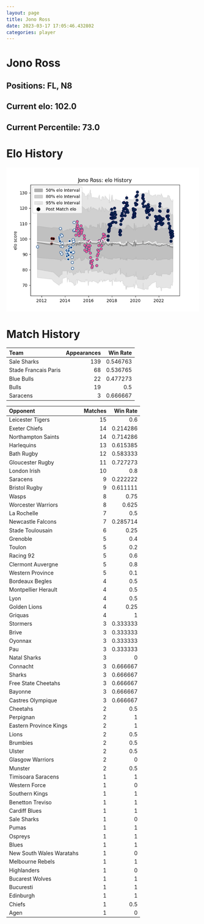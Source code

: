 ```yaml
---  
layout: page  
title: Jono Ross  
date: 2023-03-17 17:05:46.432802  
categories: player  
---
```

# Jono Ross

## Positions: FL, N8

## Current elo: 102.0

## Current Percentile: 73.0

# Elo History


![elo history](history_JonoRoss.png)
# Match History


| Team                 |   Appearances |   Win Rate |
|:---------------------|--------------:|-----------:|
| Sale Sharks          |           139 |   0.546763 |
| Stade Francais Paris |            68 |   0.536765 |
| Blue Bulls           |            22 |   0.477273 |
| Bulls                |            19 |   0.5      |
| Saracens             |             3 |   0.666667 |

| Opponent                 |   Matches |   Win Rate |
|:-------------------------|----------:|-----------:|
| Leicester Tigers         |        15 |   0.6      |
| Exeter Chiefs            |        14 |   0.214286 |
| Northampton Saints       |        14 |   0.714286 |
| Harlequins               |        13 |   0.615385 |
| Bath Rugby               |        12 |   0.583333 |
| Gloucester Rugby         |        11 |   0.727273 |
| London Irish             |        10 |   0.8      |
| Saracens                 |         9 |   0.222222 |
| Bristol Rugby            |         9 |   0.611111 |
| Wasps                    |         8 |   0.75     |
| Worcester Warriors       |         8 |   0.625    |
| La Rochelle              |         7 |   0.5      |
| Newcastle Falcons        |         7 |   0.285714 |
| Stade Toulousain         |         6 |   0.25     |
| Grenoble                 |         5 |   0.4      |
| Toulon                   |         5 |   0.2      |
| Racing 92                |         5 |   0.6      |
| Clermont Auvergne        |         5 |   0.8      |
| Western Province         |         5 |   0.1      |
| Bordeaux Begles          |         4 |   0.5      |
| Montpellier Herault      |         4 |   0.5      |
| Lyon                     |         4 |   0.5      |
| Golden Lions             |         4 |   0.25     |
| Griquas                  |         4 |   1        |
| Stormers                 |         3 |   0.333333 |
| Brive                    |         3 |   0.333333 |
| Oyonnax                  |         3 |   0.333333 |
| Pau                      |         3 |   0.333333 |
| Natal Sharks             |         3 |   0        |
| Connacht                 |         3 |   0.666667 |
| Sharks                   |         3 |   0.666667 |
| Free State Cheetahs      |         3 |   0.666667 |
| Bayonne                  |         3 |   0.666667 |
| Castres Olympique        |         3 |   0.666667 |
| Cheetahs                 |         2 |   0.5      |
| Perpignan                |         2 |   1        |
| Eastern Province Kings   |         2 |   1        |
| Lions                    |         2 |   0.5      |
| Brumbies                 |         2 |   0.5      |
| Ulster                   |         2 |   0.5      |
| Glasgow Warriors         |         2 |   0        |
| Munster                  |         2 |   0.5      |
| Timisoara Saracens       |         1 |   1        |
| Western Force            |         1 |   0        |
| Southern Kings           |         1 |   1        |
| Benetton Treviso         |         1 |   1        |
| Cardiff Blues            |         1 |   1        |
| Sale Sharks              |         1 |   0        |
| Pumas                    |         1 |   1        |
| Ospreys                  |         1 |   1        |
| Blues                    |         1 |   1        |
| New South Wales Waratahs |         1 |   0        |
| Melbourne Rebels         |         1 |   1        |
| Highlanders              |         1 |   0        |
| Bucarest Wolves          |         1 |   1        |
| Bucuresti                |         1 |   1        |
| Edinburgh                |         1 |   1        |
| Chiefs                   |         1 |   0.5      |
| Agen                     |         1 |   0        |